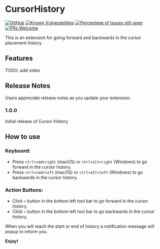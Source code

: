 # CursorHistory 

[![GitHub](https://img.shields.io/github/license/GuyBerko/vscode-extenstion-cursor-history?style=flat)](https://github.com/GuyBerko/vscode-extenstion-cursor-history/blob/main/LICENSE) 
[![Known Vulnerabilities](https://snyk.io/test/github/GuyBerko/vscode-extenstion-cursor-history/badge.svg)](https://snyk.io/test/github/GuyBerko/vscode-extenstion-cursor-history)
[![Percentage of issues still open](https://isitmaintained.com/badge/open/GuyBerko/vscode-extenstion-cursor-history.svg)](http://isitmaintained.com/project/GuyBerko/vscode-extenstion-cursor-history') 
[![PRs Welcome](https://img.shields.io/badge/PRs-welcome-brightgreen.svg?style=flat)](http://makeapullrequest.com)

This is an extension for going forward and backwards in the cursor placement history





## Features

TODO: add video



## Release Notes

Users appreciate release notes as you update your extension.

### 1.0.0

Initial release of Cursor History


## How to use

### Keyboard:
* Press `ctrl+cmd+right` (macOS) or `ctrl+alt+right` (Windows) to go forward in the cursor history.
* Press `ctrl+cmd+left` (macOS) or `ctrl+alt+left` (Windows) to go backwards in the cursor history.

### Action Buttons:
* Click `»` button in the bottom left tool bar to go forward in the cursor history.
* Click `«` button in the bottom left tool bar to go backwards in the cursor history.

When you will reach the start or end of history a notification message will popup to inform you.



**Enjoy!**
